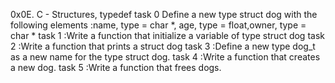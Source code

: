 0x0E. C - Structures, typedef
task 0 Define a new type struct dog with the following elements
:name, type = char *, age, type = float,owner, type = char *
task 1 :Write a function that initialize a variable of type struct dog
task 2 :Write a function that prints a struct dog
task 3 :Define a new type dog_t as a new name for the type struct dog.
task 4 :Write a function that creates a new dog.
task 5 :Write a function that frees dogs.
